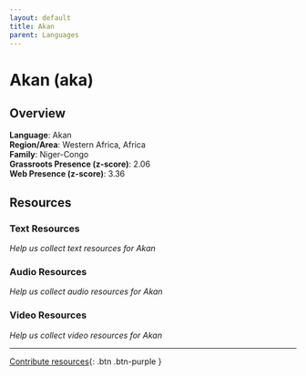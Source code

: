 ```yaml
---
layout: default
title: Akan
parent: Languages
---
```


# Akan (aka)

## Overview

**Language**: Akan  
**Region/Area**: Western Africa, Africa  
**Family**: Niger-Congo  
**Grassroots Presence (z-score)**: 2.06  
**Web Presence (z-score)**: 3.36  

## Resources

### Text Resources
*Help us collect text resources for Akan*

### Audio Resources
*Help us collect audio resources for Akan*

### Video Resources
*Help us collect video resources for Akan*

---

[Contribute resources](https://forms.office.com/e/1SfLJx3u1r){: .btn .btn-purple }
